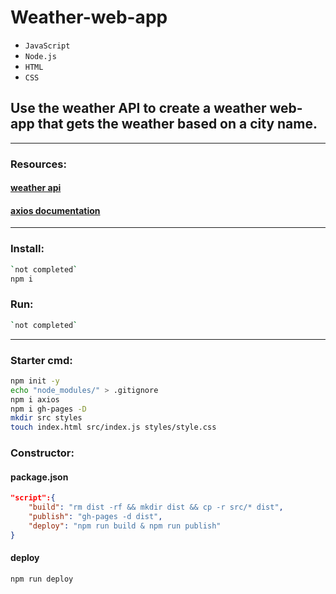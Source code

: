 # Weather-web-app
- `JavaScript` 
- `Node.js`
- `HTML`
- `CSS`
## Use the weather API to create a weather web-app that gets the weather based on a city name.
---
### Resources:
#### [weather api](https://www.weatherapi.com/)
#### [axios documentation](https://www.npmjs.com/package/axios)
---
### Install:
```bash
`not completed`
npm i
```
### Run:
```bash
`not completed`
```
---
### Starter cmd:
```bash
npm init -y
echo "node_modules/" > .gitignore
npm i axios
npm i gh-pages -D
mkdir src styles
touch index.html src/index.js styles/style.css 
```

### Constructor:
#### package.json
```JSON
"script":{
    "build": "rm dist -rf && mkdir dist && cp -r src/* dist",
    "publish": "gh-pages -d dist",
    "deploy": "npm run build & npm run publish"
}
```
#### deploy
```bash
npm run deploy
```
